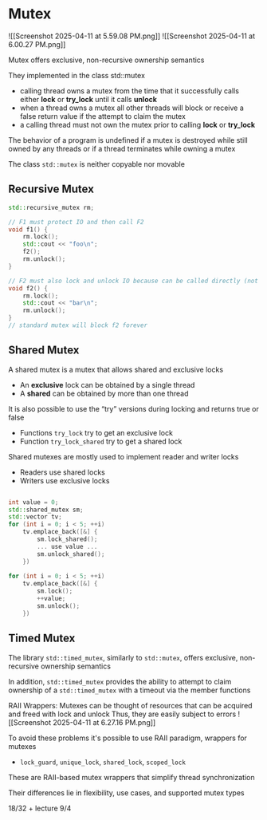 # Mutex
![[Screenshot 2025-04-11 at 5.59.08 PM.png]]
![[Screenshot 2025-04-11 at 6.00.27 PM.png]]

Mutex offers exclusive, non-recursive ownership semantics

They implemented in the class std::mutex

- calling thread owns a mutex from the time that it successfully calls either **lock** or **try_lock** until it calls **unlock**
- when a thread owns a mutex all other threads will block or receive a false return value if the attempt to claim the mutex
- a calling thread must not own the mutex prior to calling **lock** or **try_lock**

The behavior of a program is undefined if a mutex is destroyed while still owned by any threads or if a thread terminates while owning a mutex

The class `std::mutex` is neither copyable nor movable

## Recursive Mutex

```c++
std::recursive_mutex rm; 

// F1 must protect IO and then call F2
void f1() { 
	rm.lock(); 
	std::cout << "foo\n"; 
	f2(); 
	rm.unlock(); 
} 

// F2 must also lock and unlock IO because can be called directly (not thru F1)
void f2() { 
	rm.lock(); 
	std::cout << "bar\n"; 
	rm.unlock(); 
}
// standard mutex will block f2 forever
```

## Shared Mutex

A shared mutex is a mutex that allows shared and exclusive locks
- An **exclusive** lock can be obtained by a single thread
- A **shared** can be obtained by more than one thread

It is also possible to use the “try” versions during locking and returns true or false
- Functions `try_lock` try to get an exclusive lock
- Function `try_lock_shared` try to get a shared lock

Shared mutexes are mostly used to implement reader and writer locks 
- Readers use shared locks 
- Writers use exclusive locks

```c++

int value = 0; 
std::shared_mutex sm; 
std::vector tv; 
for (int i = 0; i < 5; ++i) 
	tv.emplace_back([&] { 
		sm.lock_shared(); 
		... use value ... 
		sm.unlock_shared(); 
	}) 
	
for (int i = 0; i < 5; ++i) 
	tv.emplace_back([&] { 
		sm.lock(); 
		++value; 
		sm.unlock(); 
	})
```

## Timed Mutex

The library `std::timed_mutex`, similarly to `std::mutex`, offers exclusive, non-recursive ownership semantics

In addition, `std::timed_mutex` provides the ability to attempt to claim ownership of a `std::timed_mutex` with a timeout via the member functions

RAII Wrappers:
Mutexes can be thought of resources that can be acquired and freed with lock and unlock
Thus, they are easily subject to errors
![[Screenshot 2025-04-11 at 6.27.16 PM.png]]

To avoid these problems it's possible to use RAII paradigm, wrappers for mutexes
- `lock_guard`, `unique_lock`, `shared_lock`, `scoped_lock`

These are RAII-based mutex wrappers that simplify thread synchronization

Their differences lie in flexibility, use cases, and supported mutex types

18/32 + lecture 9/4
